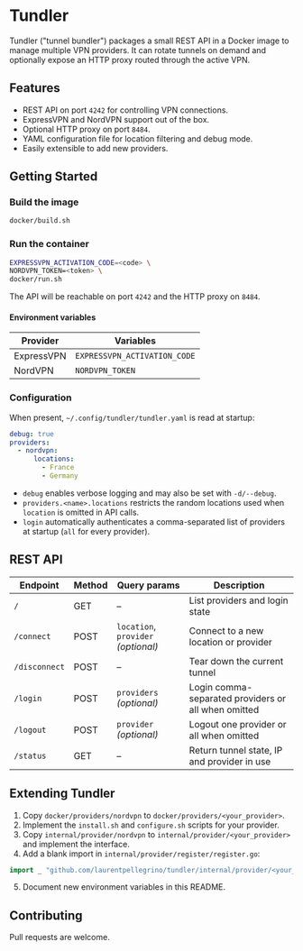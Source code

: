 # Tundler

Tundler ("tunnel bundler") packages a small REST API in a Docker image to manage multiple VPN providers.
It can rotate tunnels on demand and optionally expose an HTTP proxy routed through the active VPN.

## Features

- REST API on port `4242` for controlling VPN connections.
- ExpressVPN and NordVPN support out of the box.
- Optional HTTP proxy on port `8484`.
- YAML configuration file for location filtering and debug mode.
- Easily extensible to add new providers.

## Getting Started

### Build the image

```bash
docker/build.sh
```

### Run the container

```bash
EXPRESSVPN_ACTIVATION_CODE=<code> \
NORDVPN_TOKEN=<token> \
docker/run.sh
```

The API will be reachable on port `4242` and the HTTP proxy on `8484`.

#### Environment variables

| Provider   | Variables                     |
|-----------|-------------------------------|
| ExpressVPN | `EXPRESSVPN_ACTIVATION_CODE` |
| NordVPN    | `NORDVPN_TOKEN`              |

### Configuration

When present, `~/.config/tundler/tundler.yaml` is read at startup:

```yaml
debug: true
providers:
  - nordvpn:
      locations:
        - France
        - Germany
```

- `debug` enables verbose logging and may also be set with `-d/--debug`.
- `providers.<name>.locations` restricts the random locations used when `location` is omitted in API calls.
- `login` automatically authenticates a comma-separated list of providers at startup (`all` for every provider).

## REST API

| Endpoint      | Method | Query params                      | Description                             |
|---------------|--------|-----------------------------------|-----------------------------------------|
| `/`           | GET    | –                                 | List providers and login state          |
| `/connect`    | POST   | `location`, `provider` *(optional)* | Connect to a new location or provider   |
| `/disconnect` | POST   | –                                 | Tear down the current tunnel            |
| `/login`      | POST   | `providers` *(optional)*          | Login comma-separated providers or all when omitted |
| `/logout`     | POST   | `provider` *(optional)*           | Logout one provider or all when omitted |
| `/status`     | GET    | –                                 | Return tunnel state, IP and provider in use |

## Extending Tundler

1. Copy `docker/providers/nordvpn` to `docker/providers/<your_provider>`.
2. Implement the `install.sh` and `configure.sh` scripts for your provider.
3. Copy `internal/provider/nordvpn` to `internal/provider/<your_provider>` and implement the interface.
4. Add a blank import in `internal/provider/register/register.go`:

```go
import _ "github.com/laurentpellegrino/tundler/internal/provider/<your_provider>"
```

5. Document new environment variables in this README.

## Contributing

Pull requests are welcome.
